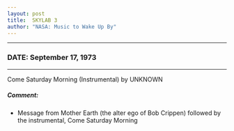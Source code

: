 ```yaml
---
layout: post
title:  SKYLAB 3
author: "NASA: Music to Wake Up By"
---
```


----
### DATE: September 17, 1973
----
Come Saturday Morning (Instrumental) by UNKNOWN

##### Comment:
* Message from Mother Earth (the alter ego of Bob Crippen) followed by the instrumental, Come Saturday Morning
